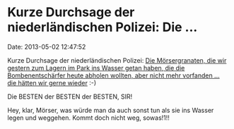 Kurze Durchsage der niederländischen Polizei: Die \...
======================================================

Date: 2013-05-02 12:47:52

Kurze Durchsage der niederländischen Polizei: [Die Mörsergranaten, die
wir gestern zum Lagern im Park ins Wasser getan haben, die die
Bombenentschärfer heute abholen wollten, aber nicht mehr vorfanden \...
die hätten wir gerne
wieder](http://www.omroepgelderland.nl/web/nieuws-1/2012765/politie-raakt-mortieren-kwijt-in-gaanderen.htm)
:-)

Die BESTEN der BESTEN der BESTEN, SIR!

Hey, klar, Mörser, was würde man da auch sonst tun als sie ins Wasser
legen und weggehen. Kommt doch nicht weg, sowas!1!!
